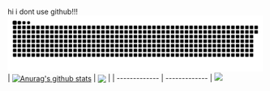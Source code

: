 hi i dont use github!!!
<img src="https://github.com/popbottoms/popbottoms/blob/output/github-contribution-grid-snake-dark.svg" alt="snake gif" />
| <a href="https://github.com/anuraghazra/github-readme-stats"><img align="center" src="https://github-readme-stats.vercel.app/api?username=popbottoms&show_icons=true&include_all_commits=true&theme=material-palenight&hide_border=true" alt="Anurag's github stats" /></a> | <a href="https://github.com/popbottoms/github-readme-stats"><img align="center" src="https://github-readme-stats.vercel.app/api/top-langs/?username=popbottoms&layout=compact&theme=material-palenight&hide_border=true" /></a> |
| ------------- | ------------- |
![](https://komarev.com/ghpvc/?username=popbottoms)
